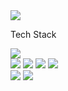 <img src="https://img.shields.io/github/followers/jaeeeun93?style=social">

Tech Stack

<img src="https://img.shields.io/badge/Git-f05032?style=flat-square&logo=Git&logoColor=white"/></a><br>
<img src="https://img.shields.io/badge/HTML5-e34f26?style=flat-square&logo=HTML5&logoColor=white"/></a>
<img src="https://img.shields.io/badge/CSS3-1572b6?style=flat-square&logo=CSS3&logoColor=white"/></a>
<img src="https://img.shields.io/badge/Spring-6db33f?style=flat-square&logo=Spring&logoColor=white"/></a>
<img src="https://img.shields.io/badge/JavaScript-f7df1e?style=flat-square&logo=JavaScript&logoColor=white"/></a><br>
<img src="https://img.shields.io/badge/Java-007396?style=flat-square&logo=Java&logoColor=white"/></a>
<img src="https://img.shields.io/badge/MySQL-4479a1?style=flat-square&logo=MySQL&logoColor=white"/></a><br>

